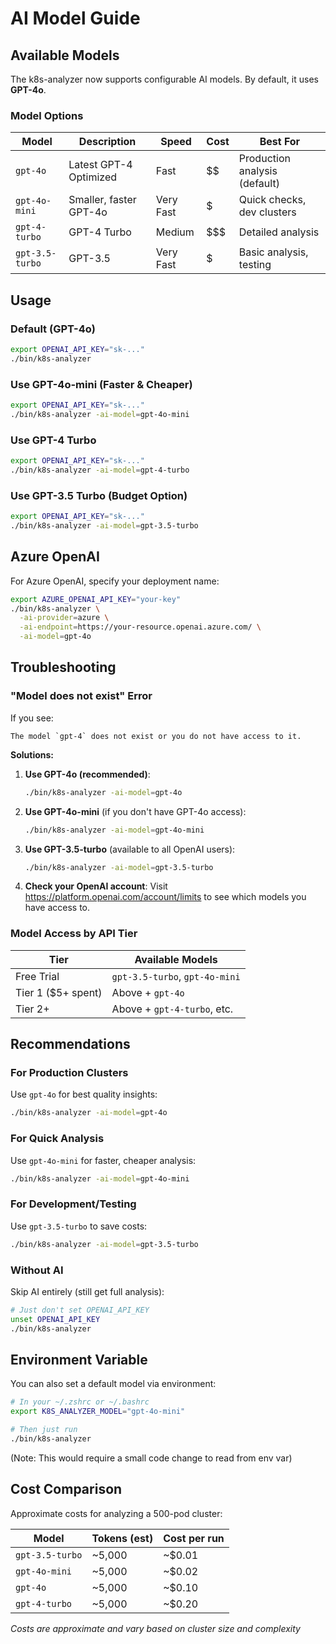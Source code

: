 # AI Model Guide

## Available Models

The k8s-analyzer now supports configurable AI models. By default, it uses **GPT-4o**.

### Model Options

| Model | Description | Speed | Cost | Best For |
|-------|-------------|-------|------|----------|
| `gpt-4o` | Latest GPT-4 Optimized | Fast | $$ | Production analysis (default) |
| `gpt-4o-mini` | Smaller, faster GPT-4o | Very Fast | $ | Quick checks, dev clusters |
| `gpt-4-turbo` | GPT-4 Turbo | Medium | $$$ | Detailed analysis |
| `gpt-3.5-turbo` | GPT-3.5 | Very Fast | $ | Basic analysis, testing |

## Usage

### Default (GPT-4o)
```bash
export OPENAI_API_KEY="sk-..."
./bin/k8s-analyzer
```

### Use GPT-4o-mini (Faster & Cheaper)
```bash
export OPENAI_API_KEY="sk-..."
./bin/k8s-analyzer -ai-model=gpt-4o-mini
```

### Use GPT-4 Turbo
```bash
export OPENAI_API_KEY="sk-..."
./bin/k8s-analyzer -ai-model=gpt-4-turbo
```

### Use GPT-3.5 Turbo (Budget Option)
```bash
export OPENAI_API_KEY="sk-..."
./bin/k8s-analyzer -ai-model=gpt-3.5-turbo
```

## Azure OpenAI

For Azure OpenAI, specify your deployment name:

```bash
export AZURE_OPENAI_API_KEY="your-key"
./bin/k8s-analyzer \
  -ai-provider=azure \
  -ai-endpoint=https://your-resource.openai.azure.com/ \
  -ai-model=gpt-4o
```

## Troubleshooting

### "Model does not exist" Error

If you see:
```
The model `gpt-4` does not exist or you do not have access to it.
```

**Solutions:**

1. **Use GPT-4o (recommended)**:
   ```bash
   ./bin/k8s-analyzer -ai-model=gpt-4o
   ```

2. **Use GPT-4o-mini** (if you don't have GPT-4o access):
   ```bash
   ./bin/k8s-analyzer -ai-model=gpt-4o-mini
   ```

3. **Use GPT-3.5-turbo** (available to all OpenAI users):
   ```bash
   ./bin/k8s-analyzer -ai-model=gpt-3.5-turbo
   ```

4. **Check your OpenAI account**: Visit https://platform.openai.com/account/limits to see which models you have access to.

### Model Access by API Tier

| Tier | Available Models |
|------|------------------|
| Free Trial | `gpt-3.5-turbo`, `gpt-4o-mini` |
| Tier 1 ($5+ spent) | Above + `gpt-4o` |
| Tier 2+ | Above + `gpt-4-turbo`, etc. |

## Recommendations

### For Production Clusters
Use `gpt-4o` for best quality insights:
```bash
./bin/k8s-analyzer -ai-model=gpt-4o
```

### For Quick Analysis
Use `gpt-4o-mini` for faster, cheaper analysis:
```bash
./bin/k8s-analyzer -ai-model=gpt-4o-mini
```

### For Development/Testing
Use `gpt-3.5-turbo` to save costs:
```bash
./bin/k8s-analyzer -ai-model=gpt-3.5-turbo
```

### Without AI
Skip AI entirely (still get full analysis):
```bash
# Just don't set OPENAI_API_KEY
unset OPENAI_API_KEY
./bin/k8s-analyzer
```

## Environment Variable

You can also set a default model via environment:

```bash
# In your ~/.zshrc or ~/.bashrc
export K8S_ANALYZER_MODEL="gpt-4o-mini"

# Then just run
./bin/k8s-analyzer
```

(Note: This would require a small code change to read from env var)

## Cost Comparison

Approximate costs for analyzing a 500-pod cluster:

| Model | Tokens (est) | Cost per run |
|-------|--------------|--------------|
| `gpt-3.5-turbo` | ~5,000 | ~$0.01 |
| `gpt-4o-mini` | ~5,000 | ~$0.02 |
| `gpt-4o` | ~5,000 | ~$0.10 |
| `gpt-4-turbo` | ~5,000 | ~$0.20 |

*Costs are approximate and vary based on cluster size and complexity*
